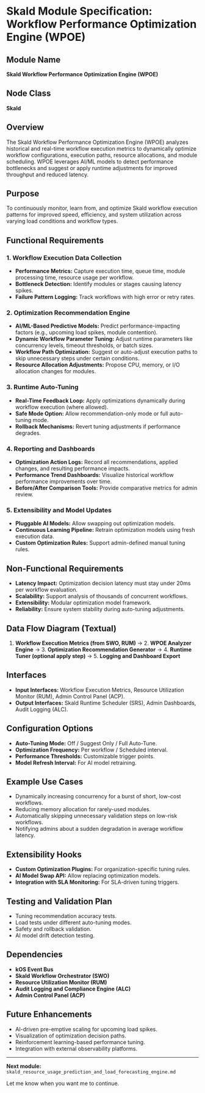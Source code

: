 # Skald Module Specification: Workflow Performance Optimization Engine (WPOE)

## Module Name
**Skald Workflow Performance Optimization Engine (WPOE)**

## Node Class
**Skald**

## Overview
The Skald Workflow Performance Optimization Engine (WPOE) analyzes historical and real-time workflow execution metrics to dynamically optimize workflow configurations, execution paths, resource allocations, and module scheduling. WPOE leverages AI/ML models to detect performance bottlenecks and suggest or apply runtime adjustments for improved throughput and reduced latency.

## Purpose
To continuously monitor, learn from, and optimize Skald workflow execution patterns for improved speed, efficiency, and system utilization across varying load conditions and workflow types.

## Functional Requirements

### 1. Workflow Execution Data Collection
- **Performance Metrics:** Capture execution time, queue time, module processing time, resource usage per workflow.
- **Bottleneck Detection:** Identify modules or stages causing latency spikes.
- **Failure Pattern Logging:** Track workflows with high error or retry rates.

### 2. Optimization Recommendation Engine
- **AI/ML-Based Predictive Models:** Predict performance-impacting factors (e.g., upcoming load spikes, module contention).
- **Dynamic Workflow Parameter Tuning:** Adjust runtime parameters like concurrency levels, timeout thresholds, or batch sizes.
- **Workflow Path Optimization:** Suggest or auto-adjust execution paths to skip unnecessary steps under certain conditions.
- **Resource Allocation Adjustments:** Propose CPU, memory, or I/O allocation changes for modules.

### 3. Runtime Auto-Tuning
- **Real-Time Feedback Loop:** Apply optimizations dynamically during workflow execution (where allowed).
- **Safe Mode Option:** Allow recommendation-only mode or full auto-tuning mode.
- **Rollback Mechanisms:** Revert tuning adjustments if performance degrades.

### 4. Reporting and Dashboards
- **Optimization Action Logs:** Record all recommendations, applied changes, and resulting performance impacts.
- **Performance Trend Dashboards:** Visualize historical workflow performance improvements over time.
- **Before/After Comparison Tools:** Provide comparative metrics for admin review.

### 5. Extensibility and Model Updates
- **Pluggable AI Models:** Allow swapping out optimization models.
- **Continuous Learning Pipeline:** Retrain optimization models using fresh execution data.
- **Custom Optimization Rules:** Support admin-defined manual tuning rules.

## Non-Functional Requirements
- **Latency Impact:** Optimization decision latency must stay under 20ms per workflow evaluation.
- **Scalability:** Support analysis of thousands of concurrent workflows.
- **Extensibility:** Modular optimization model framework.
- **Reliability:** Ensure system stability during auto-tuning adjustments.

## Data Flow Diagram (Textual)
1. **Workflow Execution Metrics (from SWO, RUM)** → 2. **WPOE Analyzer Engine** → 3. **Optimization Recommendation Generator** → 4. **Runtime Tuner (optional apply step)** → 5. **Logging and Dashboard Export**

## Interfaces
- **Input Interfaces:** Workflow Execution Metrics, Resource Utilization Monitor (RUM), Admin Control Panel (ACP).
- **Output Interfaces:** Skald Runtime Scheduler (SRS), Admin Dashboards, Audit Logging (ALC).

## Configuration Options
- **Auto-Tuning Mode:** Off / Suggest Only / Full Auto-Tune.
- **Optimization Frequency:** Per workflow / Scheduled interval.
- **Performance Thresholds:** Customizable trigger points.
- **Model Refresh Interval:** For AI model retraining.

## Example Use Cases
- Dynamically increasing concurrency for a burst of short, low-cost workflows.
- Reducing memory allocation for rarely-used modules.
- Automatically skipping unnecessary validation steps on low-risk workflows.
- Notifying admins about a sudden degradation in average workflow latency.

## Extensibility Hooks
- **Custom Optimization Plugins:** For organization-specific tuning rules.
- **AI Model Swap API:** Allow replacing optimization models.
- **Integration with SLA Monitoring:** For SLA-driven tuning triggers.

## Testing and Validation Plan
- Tuning recommendation accuracy tests.
- Load tests under different auto-tuning modes.
- Safety and rollback validation.
- AI model drift detection testing.

## Dependencies
- **kOS Event Bus**
- **Skald Workflow Orchestrator (SWO)**
- **Resource Utilization Monitor (RUM)**
- **Audit Logging and Compliance Engine (ALC)**
- **Admin Control Panel (ACP)**

## Future Enhancements
- AI-driven pre-emptive scaling for upcoming load spikes.
- Visualization of optimization decision paths.
- Reinforcement learning-based performance tuning.
- Integration with external observability platforms.

---

**Next module:** `skald_resource_usage_prediction_and_load_forecasting_engine.md`

Let me know when you want me to continue.

